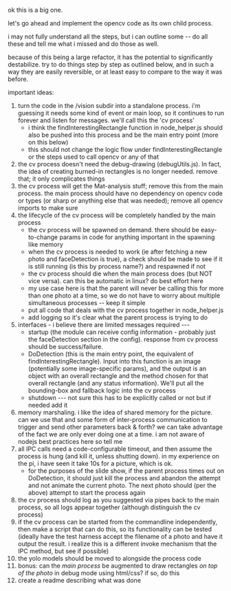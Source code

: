 ok this is a big one.

let's go ahead and implement the opencv code as its own child process.

i may not fully understand all the steps, but i can outline some -- do all these and tell me what i missed and do those as well.

because of this being a large refactor, it has the potential to significantly destabilize.  try to do things step by step as outlined below, and in such a way they are easily reversible, or at least easy to compare to the way it was before.

important ideas:
1. turn the code in the /vision subdir into a standalone process.  i'm guessing it needs some kind of event or main loop, so it continues to run forever and listen for messages.  we'll call this the 'cv process'
   - i think the findInterestingRectangle function in node_helper.js should also be pushed into this process and be the main entry point (more on this below)
   - this should not change the logic flow under findInterestingRectangle or the steps used to call opencv or any of that
2. the cv process doesn't need the debug-drawing (debugUtils.js).   In fact, the idea of creating burned-in rectangles is no longer needed.  remove that; it only complicates things
3. the cv process will get the Mat-analysis stuff; remove this from the main process.  the main process should have no dependency on opencv code or types (or sharp or anything else that was needed); remove all opencv imports to make sure
4. the lifecycle of the cv process will be completely handled by the main process
   - the cv process will be spawned on demand.  there should be easy-to-change params in code for anything important in the spawning like memory
   - when the cv process is needed to work (ie after fetching a new photo and faceDetection is true), a check should be made to see if it is still running (is this by process name?) and respawned if not
   - the cv process should die when the main process does (but NOT vice versa).  can this be automatic in linux?  do best effort here
   - my use case here is that the parent will never be calling this for more than one photo at a time, so we do not have to worry about multiple simultaneous processes -- keep it simple
   - put all code that deals with the cv process together in node_helper.js
   - add logging so it's clear what the parent process is trying to do
5. interfaces - i believe there are limited messages required ---
   - startup (the module can receive config information - probably just the faceDetection section in the config).  response from cv process should be success/failure.  
   - DoDetection (this is the main entry point, the equivalent of findInterestingRectangle).  Input into this function is an image (potentially some image-specific params), and the output is an object with an overall rectangle and the method chosen for that overall rectangle (and any status information).   We'll put all the bounding-box and fallback logic into the cv process
   - shutdown --- not sure this has to be explicitly called or not but if needed add it
6. memory marshaling.  i like the idea of shared memory for the picture.   can we use that and some form of inter-process communication to trigger and send other parameters back & forth?  we can take advantage of the fact we are only ever doing one at a time.    i am not aware of nodejs best practices here so tell me
7. all IPC calls need a code-configurable timeout, and then assume the process is hung (and kill it, unless shutting down).  in my experience on the pi, i have seen it take 10s for a picture, which is ok.
   - for the purposes of the slide show, if the parent process times out on DoDetection, it should just kill the process and abandon the attempt and not animate the current photo.  The next photo should (per the above) attempt to start the process again
8. the cv process should log as you suggested via pipes back to the main process, so all logs appear together (although distinguish the cv process)
9. if the cv process can be started from the commandline independently, then make a script that can do this, so its functionality can be tested (ideally have the test harness accept the filename of a photo and have it output the result.  i realize this is a different invoke mechanism that the IPC method, but see if possible)
10. the yolo models should be moved to alongside the process code
11. bonus:  can the _main process_ be augmented to draw rectangles _on top of the photo_ in debug mode using html/css?  if so, do this
12. create a readme describing what was done
